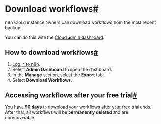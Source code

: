 [](https://github.com/n8n-io/n8n-docs/edit/main/docs/manage-cloud/download-workflows.md "Edit this page")

# Download workflows[#](#download-workflows "Permanent link")

n8n Cloud instance owners can download workflows from the most recent backup.

You can do this with the [Cloud admin dashboard](../cloud-admin-dashboard/).

## How to download workflows[#](#how-to-download-workflows "Permanent link")

1.  [Log in to n8n](https://app.n8n.cloud/magic-link).
2.  Select **Admin Dashboard** to open the dashboard.
3.  In the **Manage** section, select the **Export** tab.
4.  Select **Download Workflows**.

## Accessing workflows after your free trial[#](#accessing-workflows-after-your-free-trial "Permanent link")

You have **90 days** to download your workflows after your free trial ends. After that, all workflows will be **permanently deleted** and are unrecoverable.